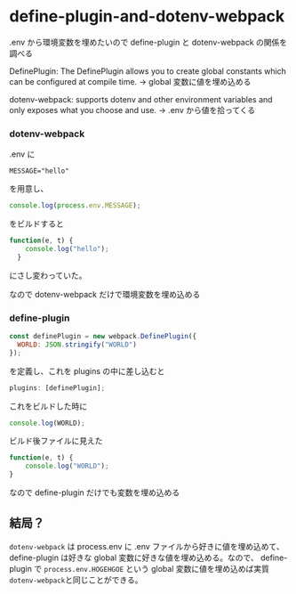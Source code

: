 # define-plugin-and-dotenv-webpack

.env から環境変数を埋めたいので define-plugin と dotenv-webpack の関係を調べる

DefinePlugin: The DefinePlugin allows you to create global constants which can be configured at compile time. -> global 変数に値を埋め込める

dotenv-webpack: supports dotenv and other environment variables and only exposes what you choose and use. -> .env から値を拾ってくる

### dotenv-webpack

.env に

```
MESSAGE="hello"
```

を用意し、

```js
console.log(process.env.MESSAGE);
```

をビルドすると

```js
function(e, t) {
    console.log("hello");
  }
```

にさし変わっていた。

なので dotenv-webpack だけで環境変数を埋め込める

### define-plugin

```js
const definePlugin = new webpack.DefinePlugin({
  WORLD: JSON.stringify("WORLD")
});
```

を定義し、これを plugins の中に差し込むと

```js
plugins: [definePlugin];
```

これをビルドした時に

```js
console.log(WORLD);
```

ビルド後ファイルに見えた

```js
function(e, t) {
    console.log("WORLD");
}
```

なので define-plugin だけでも変数を埋め込める

## 結局？

`dotenv-webpack` は process.env に .env ファイルから好きに値を埋め込めて、define-plugin は好きな global 変数に好きな値を埋め込める。なので、 define-plugin で `process.env.HOGEHGOE` という global 変数に値を埋め込めば実質`dotenv-webpack`と同じことができる。
